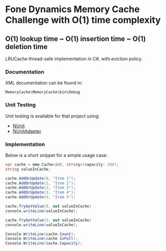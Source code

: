 # Fone Dynamics Memory Cache Challenge with O(1) time complexity
## O(1) lookup time ~ O(1) insertion time ~ O(1) deletion time

LRUCache thread-safe implementation in C#, with eviction policy.

### Documentation
XML documentation can be found in:
```
MemoryCache\MemoryCache\bin\Debug
```
### Unit Testing
Unit testing is available for that project using:
* [NUnit](https://github.com/nunit/nunit/releases/tag/v3.10.1)
* [NUnitAdapter](https://github.com/nunit/nunit3-vs-adapter/releases/tag/3.10)

### Implementation
Below is a short snippet for a simple usage case:

```c#
var cache = new Cache<int, string>(capacity: 100);
string valueInCache;

cache.AddOrUpdate(0, "Item 1");
cache.AddOrUpdate(1, "Item 2");
cache.AddOrUpdate(2, "Item 3");
cache.AddOrUpdate(3, "Item 4");
cache.AddOrUpdate(4, "Item 5");

cache.TryGetValue(0, out valueInCache)
console.writeLine(valueInCache);

cache.TryGetValue(3, out valueInCache)
console.writeLine(valueInCache);

Console.WriteLine(cache.Count);
Console.WriteLine(cache.IsFull);
Console.WriteLine(cache.Capacity);
```
